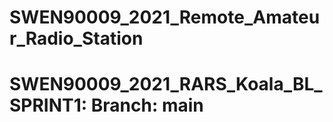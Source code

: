 # SWEN90009_2021_Remote_Amateur_Radio_Station

# SWEN90009_2021_RARS_Koala_BL_SPRINT1: Branch: main
